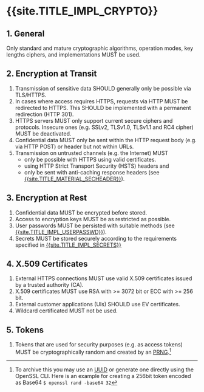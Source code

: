 # {{site.TITLE_IMPL_CRYPTO}}

## 1. General

Only standard and mature cryptographic algorithms, operation modes, key lengths ciphers, and implementations MUST be used.

## 2. Encryption at Transit

1. Transmission of sensitive data SHOULD generally only be possible via TLS/HTTPS.
2. In cases where access requires HTTPS, requests via HTTP MUST be redirected to HTTPS. This SHOULD be implemented with a permanent redirection (HTTP 301).
3. HTTPS servers MUST only support current secure ciphers and protocols. Insecure ones (e.g. SSLv2, TLSv1.0, TLSv1.1 and RC4 cipher) MUST be deactivated.
4. Confidential data MUST only be sent within the HTTP request body (e.g. via HTTP POST) or header but not within URLs.
5. Transmission on untrusted channels (e.g. the Internet) MUST
    - only be possible with HTTPS using valid certificates.
    - using HTTP Strict Transport Security (HSTS) headers and
    - only be sent with anti-caching response headers (see [{{site.TITLE_MATERIAL_SECHEADER}}]({{site.URL_MATERIAL_SECHEADER}})).

## 3. Encryption at Rest
1. Confidential data MUST be encrypted before stored.
2. Access to encryption keys MUST be as restricted as possible.
3. User passwords MUST be persisted with suitable methods (see [{{site.TITLE_IMPL_USERPASSWD}}]({{site.URL_IMPL_USERPASSWD}})).
4. Secrets MUST be stored securely according to the requirements specified in [{{site.TITLE_IMPL_SECRETS}}]({{site.URL_IMPL_SECRETS}})

## 4. X.509 Certificates
1. External HTTPS connections MUST use valid X.509 certificates issued by a trusted authority (CA).
2. X.509 certificates MUST use RSA with >= 3072 bit or ECC with >= 256 bit.
3. External customer applications (UIs) SHOULD use EV certificates.
4. Wildcard certificated MUST not be used.

## 5. Tokens
1. Tokens that are used for security purposes (e.g. as access tokens) MUST be cryptographically random and created by an [PRNG](https://en.wikipedia.org/wiki/Pseudorandom_number_generator).[^1]

[^1]: To archive this you may use an [UUID](https://en.wikipedia.org/wiki/Universally_unique_identifier) or generate one directly using the OpenSSL CLI. Here is an example for creating a 256bit token encoded as Base64 `$ openssl rand -base64 32` 
